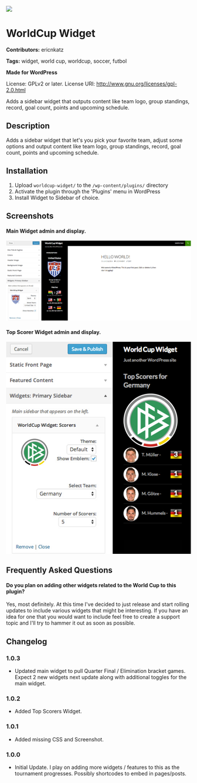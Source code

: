 ![](http://ericnkatz.com/worldcup-widget-banner.jpg)

# WorldCup Widget

**Contributors:** ericnkatz

**Tags:** widget, world cup, worldcup, soccer, futbol

**Made for WordPress**

License: GPLv2 or later.
License URI: http://www.gnu.org/licenses/gpl-2.0.html

Adds a sidebar widget that outputs content like team logo, group standings, record, goal count, points and upcoming schedule.

## Description

Adds a sidebar widget that let's you pick your favorite team, adjust some options and output content like team logo, group standings, record, goal count, points and upcoming schedule.

## Installation


1. Upload `worldcup-widget/` to the `/wp-content/plugins/` directory
2. Activate the plugin through the 'Plugins' menu in WordPress
3. Install Widget to Sidebar of choice.

## Screenshots

#### Main Widget admin and display.

![Main Widget admin and display](screenshot-1.jpg)


#### Top Scorer Widget admin and display.

![Top Scorer Widget admin and display](screenshot-2.jpg)

## Frequently Asked Questions

#### Do you plan on adding other widgets related to the World Cup to this plugin? ####

Yes, most definitely. At this time I've decided to just release and start rolling updates to include various widgets that might be interesting. If you have an idea for one that you would want to include feel free to create a support topic and I'll try to hammer it out as soon as possible.

## Changelog

### 1.0.3
* Updated main widget to pull Quarter Final / Elimination bracket games. Expect 2 new widgets next update along with additional toggles for the main widget.

### 1.0.2
* Added Top Scorers Widget.

### 1.0.1
* Added missing CSS and Screenshot.

### 1.0.0
* Initial Update. I play on adding more widgets / features to this as the tournament progresses. Possibly shortcodes to embed in pages/posts.
